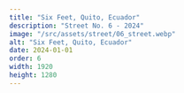 ```yaml
---
title: "Six Feet, Quito, Ecuador"
description: "Street No. 6 - 2024"
image: "/src/assets/street/06_street.webp"
alt: "Six Feet, Quito, Ecuador"
date: 2024-01-01
order: 6
width: 1920
height: 1280
---
```

